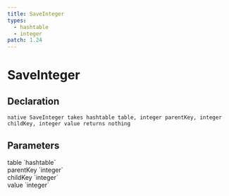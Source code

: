 ```yaml
---
title: SaveInteger
types:
  - hashtable
  - integer
patch: 1.24
---
```


# SaveInteger

## Declaration

```
native SaveInteger takes hashtable table, integer parentKey, integer childKey, integer value returns nothing
```

## Parameters
<dl>
  <dt>table `hashtable`</dt>
  <dd></dd>

  <dt>parentKey `integer`</dt>
  <dd></dd>

  <dt>childKey `integer`</dt>
  <dd></dd>

  <dt>value `integer`</dt>
  <dd></dd>
</dl>